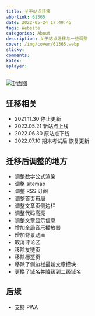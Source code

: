 ```yaml
---
title: 关于站点迁移
abbrlink: 61365
date: 2022-05-24 17:49:45
tags: Website
categories: About
description: 关于站点迁移与一些调整
cover: /img/cover/61365.webp
sticky:
comments:
katex:
aplayer:
---
```

![封面图](/img/cover/61365.webp)

## 迁移相关

- 2021.11.30 停止更新 
- 2022.05.21 新站点上线
- 2022.06.30 原站点下线 
- 2022.07.10 期末考试后 恢复更新 
## 迁移后调整的地方
- 调整数学公式渲染
- 调整 sitemap
- 调整 RSS 订阅
- 调整首页布局
- 调整文章页侧边栏
- 调整代码高亮
- 调整文章显示信息
- 增加全局音乐播放器
- 增加背景动画
- 取消评论区
- 移除友链页
- 移除标签页
- 移除了侧边栏最新文章模块
- 更换了域名并降级到二级域名
## 后续
- 支持 PWA